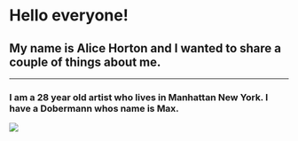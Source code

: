 # Hello everyone!
 ## My name is Alice Horton and I wanted to share a couple of things about me.
 ---
   ### I am a 28 year old artist who lives in Manhattan New York. I have a Dobermann whos name is Max.
   ![]( "Max") 

